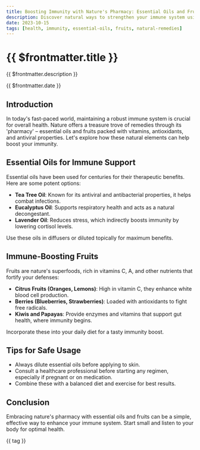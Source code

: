 ```yaml
---
title: Boosting Immunity with Nature's Pharmacy: Essential Oils and Fruits
description: Discover natural ways to strengthen your immune system using essential oils and nutrient-rich fruits from nature's bounty.
date: 2023-10-15
tags: [health, immunity, essential-oils, fruits, natural-remedies]
---
```


<div class="bg-gradient-to-r from-green-500 to-teal-600 text-white p-12 rounded-xl mb-8 -mt-8">
  <h1 class="text-5xl font-bold mb-4">{{ $frontmatter.title }}</h1>
  <p class="text-xl opacity-90">{{ $frontmatter.description }}</p>
  <div class="mt-4 text-sm opacity-75">{{ $frontmatter.date }}</div>
</div>

<div class="prose prose-lg max-w-none">

## Introduction

In today's fast-paced world, maintaining a robust immune system is crucial for overall health. Nature offers a treasure trove of remedies through its 'pharmacy' – essential oils and fruits packed with vitamins, antioxidants, and antiviral properties. Let's explore how these natural elements can help boost your immunity.

## Essential Oils for Immune Support

Essential oils have been used for centuries for their therapeutic benefits. Here are some potent options:

- **Tea Tree Oil**: Known for its antiviral and antibacterial properties, it helps combat infections.
- **Eucalyptus Oil**: Supports respiratory health and acts as a natural decongestant.
- **Lavender Oil**: Reduces stress, which indirectly boosts immunity by lowering cortisol levels.

Use these oils in diffusers or diluted topically for maximum benefits.

## Immune-Boosting Fruits

Fruits are nature's superfoods, rich in vitamins C, A, and other nutrients that fortify your defenses:

- **Citrus Fruits (Oranges, Lemons)**: High in vitamin C, they enhance white blood cell production.
- **Berries (Blueberries, Strawberries)**: Loaded with antioxidants to fight free radicals.
- **Kiwis and Papayas**: Provide enzymes and vitamins that support gut health, where immunity begins.

Incorporate these into your daily diet for a tasty immunity boost.

## Tips for Safe Usage

- Always dilute essential oils before applying to skin.
- Consult a healthcare professional before starting any regimen, especially if pregnant or on medication.
- Combine these with a balanced diet and exercise for best results.

## Conclusion

Embracing nature's pharmacy with essential oils and fruits can be a simple, effective way to enhance your immune system. Start small and listen to your body for optimal health.

</div>

<div class="mt-12 flex flex-wrap gap-2">
  <span v-for="tag in $frontmatter.tags" :key="tag" 
        class="px-4 py-2 bg-primary/10 text-primary rounded-full">
    {{ tag }}
  </span>
</div>
